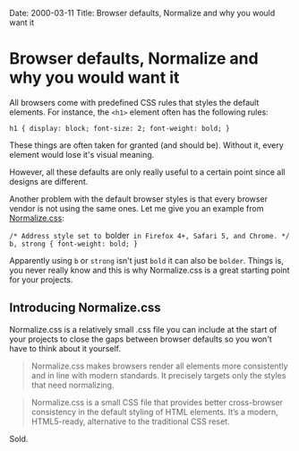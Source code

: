 Date: 2000-03-11
Title: Browser defaults, Normalize and why you would want it

# Browser defaults, Normalize and why you would want it
All browsers come with predefined CSS rules that styles the default elements.
For instance, the `<h1>` element often has the following rules:

`h1 { display: block; font-size: 2; font-weight: bold; }`

These things are often taken for granted (and should be). Without it, every element would lose it's visual meaning.

However, all these defaults are only really useful to a certain point since all designs are different.

Another problem with the default browser styles is that every browser vendor is not using the same ones. Let me give you an example from [Normalize.css](http://necolas.github.com/normalize.css/):

`/* Address style set to `bolder` in Firefox 4+, Safari 5, and Chrome. */
b,
strong {
	font-weight: bold;
}`

Apparently using `b` or `strong` isn't just `bold` it can also be `bolder`. Things is, you never really know and this is why Normalize.css is a great starting point for your projects.

## Introducing Normalize.css
Normalize.css is a relatively small .css file you can include at the start of your projects to close the gaps between browser defaults so you won't have to think about it yourself. 

> Normalize.css makes browsers render all elements more consistently and in line with modern standards. It precisely targets only the styles that need normalizing.

> Normalize.css is a small CSS file that provides better cross-browser consistency in the default styling of HTML elements. It’s a modern, HTML5-ready, alternative to the traditional CSS reset.


Sold.